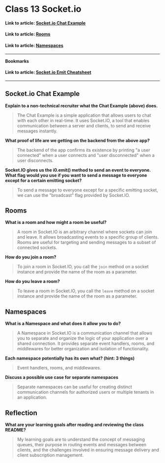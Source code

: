 # Class 13 Socket.io

#### Link to article: [Socket.io Chat Example](https://socket.io/get-started/chat/)

#### Link to article: [Rooms](https://socket.io/docs/v4/rooms)

#### Link to article: [Namespaces](https://socket.io/docs/v4/namespaces/)

***

**Bookmarks**

#### Link to article: [Socket.io Emit Cheatsheet](https://socket.io/docs/v4/emit-cheatsheet/)

***

## Socket.io Chat Example

**Explain to a non-technical recruiter what the Chat Example (above) does.**
> The Chat Example is a simple application that allows users to chat with each other in real-time. It uses Socket.IO, a tool that enables communication between a server and clients, to send and receive messages instantly.

**What proof of life are we getting on the backend from the above app?**
> The backend of the app confirms its existence by printing "a user connected" when a user connects and "user disconnected" when a user disconnects.

**Socket.IO gives us the i0.emit() method to send an event to everyone. What flag would you use if you want to send a message to everyone except for a certain emitting socket?**
> To send a message to everyone except for a specific emitting socket, we can use the "broadcast" flag provided by Socket.IO.

## Rooms

**What is a room and how might a room be useful?**
> A room in Socket.IO is an arbitrary channel where sockets can join and leave. It allows broadcasting events to a specific group of clients. Rooms are useful for targeting and sending messages to a subset of connected sockets.

**How do you join a room?**
> To join a room in Socket.IO, you call the `join` method on a socket instance and provide the name of the room as a parameter.

**How do you leave a room?**
> To leave a room in Socket.IO, you call the `leave` method on a socket instance and provide the name of the room as a parameter.

## Namespaces

**What is a Namespace and what does it allow you to do?**
> A Namespace in Socket.IO is a communication channel that allows you to separate and organize the logic of your application over a shared connection. It provides separate event handlers, rooms, and middlewares for better organization and isolation of functionality.

**Each namespace potentially has its own what? (hint: 3 things)**
> Event handlers, rooms, and middlewares.

**Discuss a possible use case for separate namespaces**
> Separate namespaces can be useful for creating distinct communication channels for authorized users or multiple tenants in an application.

## Reflection

**What are your learning goals after reading and reviewing the class README?**
> My learning goals are to understand the concept of messaging queues, their purpose in routing events and messages between clients, and the challenges involved in ensuring message delivery and client subscription management.
